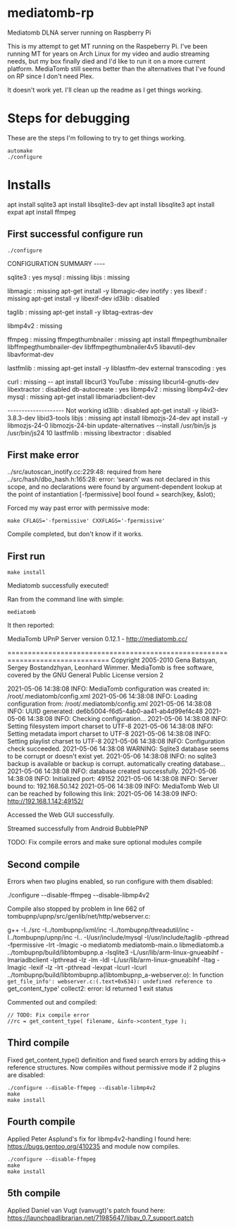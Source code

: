 # mediatomb-rp
Mediatomb DLNA server running on Raspberry Pi

This is my attempt to get MT running on the Raspeberry Pi. I've been running MT for years on Arch Linux for my video and audio streaming needs, but my box finally died and I'd like to run it on a more current platform. MediaTomb still seems better than the alternatives that I've found on RP since I don't need Plex.


It doesn't work yet. I'll clean up the readme as I get things working.



# Steps for debugging

These are the steps I'm following to try to get things working.

```
automake
./configure
```

# Installs

apt install sqlite3
apt install libsqlite3-dev
apt install libsqlite3
apt install expat
apt install ffmpeg

## First successful configure run

`./configure`

CONFIGURATION SUMMARY ----

sqlite3               : yes
mysql                 : missing
libjs                 : missing

libmagic              : missing
    apt-get install -y libmagic-dev
inotify               : yes
    libexif               : missing
    apt-get install -y libexif-dev
id3lib                : disabled

taglib                : missing
    apt-get install -y libtag-extras-dev

libmp4v2              : missing

ffmpeg                : missing
ffmpegthumbnailer     : missing
    apt install ffmpegthumbnailer libffmpegthumbnailer-dev libffmpegthumbnailer4v5 libavutil-dev libavformat-dev

lastfmlib             : missing
    apt-get install -y liblastfm-dev
external transcoding  : yes

curl                  : missing -- apt install libcurl3
YouTube               : missing
    libcurl4-gnutls-dev
libextractor          : disabled
db-autocreate         : yes
libmp4v2              : missing
    libmp4v2-dev
mysql                 : missing
    apt-get install libmariadbclient-dev


-------------------- Not working
id3lib                : disabled
    apt-get install -y libid3-3.8.3-dev libid3-tools
libjs                 : missing
     apt install libmozjs-24-dev
     apt install -y libmozjs-24-0 libmozjs-24-bin
     update-alternatives --install /usr/bin/js js /usr/bin/js24 10
lastfmlib             : missing
libextractor          : disabled


## First make error

../src/autoscan_inotify.cc:229:48:   required from here
../src/hash/dbo_hash.h:165:28: error: ‘search’ was not declared in this scope, and no declarations were found by argument-dependent lookup at the point of instantiation [-fpermissive]
         bool found = search(key, &slot);

Forced my way past error with permissive mode:

`make CFLAGS='-fpermissive' CXXFLAGS='-fpermissive'`

Compile completed, but don't know if it works.


## First run

`make install`

Mediatomb successfully executed!

Ran from the command line with simple:

`mediatomb`

It then reported:

MediaTomb UPnP Server version 0.12.1 - http://mediatomb.cc/

===============================================================================
Copyright 2005-2010 Gena Batsyan, Sergey Bostandzhyan, Leonhard Wimmer.
MediaTomb is free software, covered by the GNU General Public License version 2

2021-05-06 14:38:08    INFO: MediaTomb configuration was created in: /root/.mediatomb/config.xml
2021-05-06 14:38:08    INFO: Loading configuration from: /root/.mediatomb/config.xml
2021-05-06 14:38:08    INFO: UUID generated: de6b5004-f6d5-4ab0-aa41-ab4d99ef4c48
2021-05-06 14:38:08    INFO: Checking configuration...
2021-05-06 14:38:08    INFO: Setting filesystem import charset to UTF-8
2021-05-06 14:38:08    INFO: Setting metadata import charset to UTF-8
2021-05-06 14:38:08    INFO: Setting playlist charset to UTF-8
2021-05-06 14:38:08    INFO: Configuration check succeeded.
2021-05-06 14:38:08 WARNING: Sqlite3 database seems to be corrupt or doesn't exist yet.
2021-05-06 14:38:08    INFO: no sqlite3 backup is available or backup is corrupt. automatically creating database...
2021-05-06 14:38:08    INFO: database created successfully.
2021-05-06 14:38:08    INFO: Initialized port: 49152
2021-05-06 14:38:08    INFO: Server bound to: 192.168.50.142
2021-05-06 14:38:09    INFO: MediaTomb Web UI can be reached by following this link:
2021-05-06 14:38:09    INFO: http://192.168.1.142:49152/

Accessed the Web GUI successfully.

Streamed successfully from Android BubblePNP

TODO: Fix compile errors and make sure optional modules compile


## Second compile

Errors when two plugins enabled, so run configure with them disabled:

./configure --disable-ffmpeg --disable-libmp4v2

Compile also stopped by problem in line 662 of tombupnp/upnp/src/genlib/net/http/webserver.c:

g++ -I../src -I../tombupnp/ixml/inc -I../tombupnp/threadutil/inc -I../tombupnp/upnp/inc -I..  -I/usr/include/mysql   -I/usr/include/taglib       -pthread        -fpermissive  -lrt  -lmagic -o mediatomb mediatomb-main.o libmediatomb.a ../tombupnp/build/libtombupnp.a              -lsqlite3 -L/usr/lib/arm-linux-gnueabihf  -lmariadbclient -lpthread -lz -lm -ldl -L/usr/lib/arm-linux-gnueabihf -ltag   -lmagic  -lexif -lz -lrt -pthread    -lexpat     -lcurl -lcurl
../tombupnp/build/libtombupnp.a(libtombupnp_a-webserver.o): In function `get_file_info':
webserver.c:(.text+0x634): undefined reference to `get_content_type'
collect2: error: ld returned 1 exit status


Commented out and compiled:

    // TODO: Fix compile error
    //rc = get_content_type( filename, &info->content_type );

## Third compile

Fixed get_content_type() definition and fixed search errors by adding this-> reference structures. Now compiles without permissive mode if 2 plugins are disabled:

```
./configure --disable-ffmpeg --disable-libmp4v2
make
make install
```

## Fourth compile

Applied Peter Asplund's fix for libmp4v2-handling I found here: https://bugs.gentoo.org/410235 and module now compiles.

```
./configure --disable-ffmpeg
make
make install
```

## 5th compile

Applied Daniel van Vugt (vanvugt)'s patch found here: https://launchpadlibrarian.net/71985647/libav_0.7_support.patch


